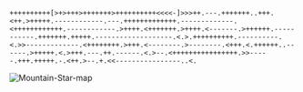 
```
++++++++++[>+>+++>+++++++>++++++++++<<<<-]>>>++.---.+++++++..+++.<++.>+++++.------------.---.+++++++++++++.-------------.<++++++++++++.------------.>++++.<+++++++.>++++.<-------.>++++++.-----------.+++++++.+++++.-------------------.<.>.++++++++++.----------.<.>>-------------.<++++++++.>+++.<--------.>--------.<+++.<.++++++..------.>+++++.<.>+++.---.++.------.<.>--.<++++++++++++++++.>>-----.+++.+++++.-.<++.>--.+.<<----------------..<.

```



![Mountain-Star-map](https://user-images.githubusercontent.com/77725643/206486124-b27c73b1-e6ae-4664-97ac-ff2497847659.jpg)



<!--
**Shota-Napetvaridze/Shota-Napetvaridze** is a ✨ _special_ ✨ repository because its `README.md` (this file) appears on your GitHub profile.

Here are some ideas to get you started:

- 🔭 I’m currently working on ...
- 🌱 I’m currently learning ...
- 👯 I’m looking to collaborate on ...
- 🤔 I’m looking for help with ...
- 💬 Ask me about ...
- 📫 How to reach me: ...
- 😄 Pronouns: ...
- ⚡ Fun fact: ...
-->

